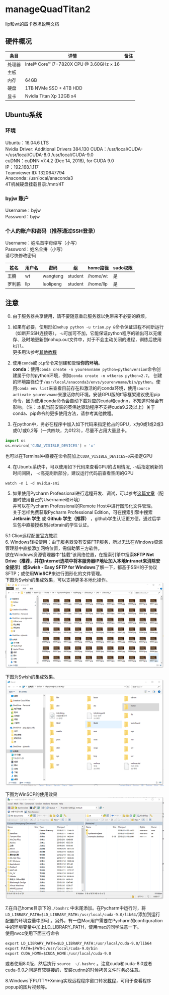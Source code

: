 # manageQuadTitan2
llp和wt的四卡泰坦说明文档

## 硬件概况

| 条目 | 详情 | 备注 |
| ------ | ------ | ------ |
| 处理器 | Intel® Core™ i7-7820X CPU @ 3.60GHz × 16  |  |
| 主板 |  |  |
| 内存 | 64GB |  |
| 硬盘 | 1TB NVMe SSD + 4TB HDD |  |
| 显卡 | Nvidia Titan Xp 12GB x4 |  |

## Ubuntu系统

### 环境
Ubuntu：16.04.6 LTS   
Nvidia Driver: Additional Drivers 384.130
CUDA：/usr/local/CUDA->/usr/local/CUDA-8.0  /usr/local/CUDA-9.0  
cuDNN：cuDNN v7.4.2 (Dec 14, 2018), for CUDA 9.0   
IP：192.168.1.117  
Teamviewer ID: 1320647794  
Anaconda: /usr/local/anaconda3  
4T机械硬盘挂载目录:/mnt/4T  

### byjw 账户
Username：byjw   
Password：byjw  

### 个人的账户和密码（推荐通过SSH登录）
Username：姓名首字母缩写（小写）  
Password：姓名全拼（小写）  
请尽快修改密码  

| 姓名 | 用户名 | 密码 | 组 | home路径 | sudo权限  |
| ------ | ------ | ------ | ------ | ------ | ------ |
| 王腾 | wt | wangteng | student | /home/wt | 是 |
| 罗利鹏 | llp | luolipeng | student | /home/llp | 是 |

## 注意
0. 由于服务器共享使用，请不要随意重启服务器以免带来不必要的麻烦。  

1. 如果有必要，使用形如`nohup python -u trian.py &`命令保证进程不间断运行（如断开SSH连接等），`-u`可加可不加，它能保证python程序的输出可以无缓存、及时地更新到nohup.out文件中，对于不会主动关闭的进程，训练后使用`kill`。  
  更多用法参考[其他教程](https://blog.csdn.net/fang_chuan/article/details/82017470)
  
2. 使用`conda`或 `pip`命令来创建和管理**你的环境**。  
  **conda**：使用`conda create -n yourenvname python=pythonversion`命令创建属于你的python环境，例如`conda create -n wtkeras python=2.7`。 创建的环境路径位于`/usr/local/anaconda3/envs/yourenvname/bin/python`。使用`conda env list`来查看目前存在和激活的的conda环境，使用`source activate yourenvname`来激活你的环境。安装GPU版的tf等框架建议使用pip命令，因为使用conda命令会自动下载对应的cuda和cudnn，不知道时候会有影响。（注：本机当前安装的英伟达驱动程序不支持cuda9.2及以上）关于conda、pip命令的更多使用方法，请参考其他教程。 
    
3.  在python中，务必在程序中加入如下代码来指定抢占的GPU，x为0或1或2或3或0,1或0,2等（一共四块，为0123），尽量不占用大量显卡。    
```python
import os
os.environ['CUDA_VISIBLE_DEVICES'] = 'x' 
```  
  
  也可以在Terminal中直接在命令前加上`CUDA_VISIBLE_DEVICES=0`来指定GPU  
  
  
4. 在Ubuntu系统中，可以使用如下代码来查看GPU的占用情况, `-n`后指定刷新的时间间隔， `-d`高亮刷新部分，建议运行代码前查看空闲的GPU
```linux
watch -n 1 -d nvidia-smi
```
  
5. 如果使用Pycharm Professional进行远程开发、调试，可以参考[这篇文章](https://blog.csdn.net/yejingtao703/article/details/80292486)（配置时使用自己的Username和环境）  
  并可以在Pycharm Professional的Remote Host中进行图形化文件管理。  
  关于怎样免费获取Pycharm Professional Edition，可在搜索引擎中搜索 **Jetbrain 学生** 或 **Github 学生（推荐）**   ，github学生认证更方便，通过后学生包中直接授权到Jetbrain的学生认证。  
    
5.1 Clion远程配置[官方教程](https://www.jetbrains.com/help/clion/remote-projects-support.html)  
6. Windows轻松使用：由于服务器没有安装FTP服务，所以无法在Windows资源管理器中直接添加网络位置，需借助第三方软件。  
  欲在Windows资源管理器中“挂载”该网络位置，在搜索引擎中搜索**SFTP Net Drive（推荐，并在Internet选项中将本服务器IP地址加入本地Intranet来消除安全提示）**或**Swish - Easy SFTP for Windows**了解一下，都基于SSH的子协议SFTP；或使用**WinSCP**来进行图形化的文件管理。  
  下图为Swish的集成效果，可以支持更多本地化操作。  
  ![图片无法加载](https://raw.githubusercontent.com/chwangteng/manageQuadTitan/master/SFTP%20Net%20Drive.png)
  
  下图为Swish的集成效果。  
  ![图片无法加载](https://raw.githubusercontent.com/chwangteng/manageQuadTitan/master/swish.png)
  
  下图为WinSCP的使用效果  
  ![图片无法加载](https://raw.githubusercontent.com/chwangteng/manageQuadTitan/master/winscp.png)  
    
7.在自己home目录下的`./bashrc` 中末尾添加。在Pycharm中运行时，将 `LD_LIBRARY_PATH=$LD_LIBRARY_PATH:/usr/local/cuda-9.0/lib64/`添加到运行配置的环境变量中即可 。另外，有一位Mac用户需要在Pycharm的configuration中的环境变量中加上LD_LIBRARY_PATH，使用mac的同学注意一下。  
使用nvcc使用下面三行命令
```linux
export LD_LIBRARY_PATH=$LD_LIBRARY_PATH:/usr/local/cuda-9.0/lib64
export PATH=$PATH:/usr/local/cuda-9.0/bin
export CUDA_HOME=$CUDA_HOME:/usr/local/cuda-9.0
```
或者使用8.0版，然后执行 `source  ~/.bashrc` 。注意cuda和cuda-8.0或者cuda-9.0之间是有软链接的，安装cudnn的时候拷贝文件时务必注意。


8.Windows下PUTTY+Xming实现远程程序窗口转发[教程](https://blog.csdn.net/u013554213/article/details/79885792)，可用于查看程序popup的图片视频等。  


